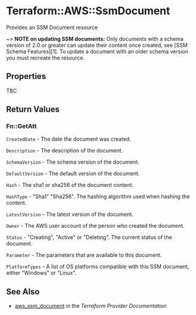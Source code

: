 # Terraform::AWS::SsmDocument

Provides an SSM Document resource

~> **NOTE on updating SSM documents:** Only documents with a schema version of 2.0
or greater can update their content once created, see [SSM Schema Features][1]. To update a document with an older
schema version you must recreate the resource.

## Properties

TBC

## Return Values

### Fn::GetAtt

`CreatedDate` - The date the document was created.

`Description` - The description of the document.

`SchemaVersion` - The schema version of the document.

`DefaultVersion` - The default version of the document.

`Hash` - The sha1 or sha256 of the document content.

`HashType` - "Sha1" "Sha256". The hashing algorithm used when hashing the content.

`LatestVersion` - The latest version of the document.

`Owner` - The AWS user account of the person who created the document.

`Status` - "Creating", "Active" or "Deleting". The current status of the document.

`Parameter` - The parameters that are available to this document.

`PlatformTypes` - A list of OS platforms compatible with this SSM document, either "Windows" or "Linux".

## See Also

* [aws_ssm_document](https://www.terraform.io/docs/providers/aws/r/ssm_document.html) in the _Terraform Provider Documentation_